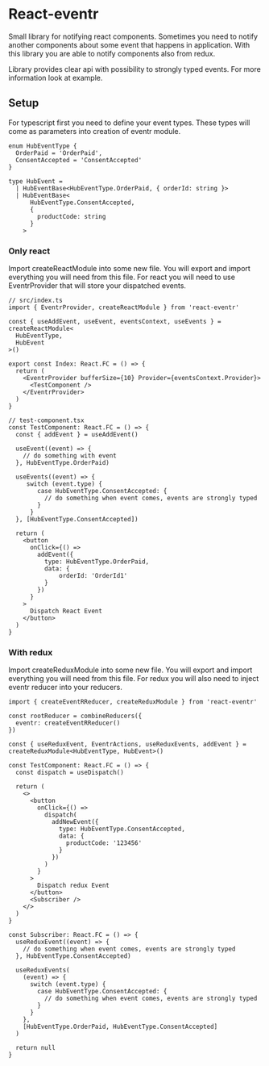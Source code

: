 # React-eventr

Small library for notifying react components.
Sometimes you need to notify another components about some event that happens in application. With this library you are able to notify components also from redux.

Library provides clear api with possibility to strongly typed events.
For more information look at example.

## Setup

For typescript first you need to define your event types. These types will come as parameters into creation of eventr module.

```
enum HubEventType {
  OrderPaid = 'OrderPaid',
  ConsentAccepted = 'ConsentAccepted'
}

type HubEvent =
  | HubEventBase<HubEventType.OrderPaid, { orderId: string }>
  | HubEventBase<
      HubEventType.ConsentAccepted,
      {
        productCode: string
      }
    >
```

### Only react

Import createReactModule into some new file. You will export and import everything you will need from this file.
For react you will need to use EventrProvider that will store your dispatched events.

```
// src/index.ts
import { EventrProvider, createReactModule } from 'react-eventr'

const { useAddEvent, useEvent, eventsContext, useEvents } = createReactModule<
  HubEventType,
  HubEvent
>()

export const Index: React.FC = () => {
  return (
    <EventrProvider bufferSize={10} Provider={eventsContext.Provider}>
      <TestComponent />
    </EventrProvider>
  )
}

// test-component.tsx
const TestComponent: React.FC = () => {
  const { addEvent } = useAddEvent()

  useEvent((event) => {
    // do something with event
  }, HubEventType.OrderPaid)

  useEvents((event) => {
     switch (event.type) {
        case HubEventType.ConsentAccepted: {
          // do something when event comes, events are strongly typed
        }
      }
  }, [HubEventType.ConsentAccepted])

  return (
    <button
      onClick={() =>
        addEvent({
          type: HubEventType.OrderPaid,
          data: {
              orderId: 'OrderId1'
          }
        })
      }
    >
      Dispatch React Event
    </button>
  )
}
```

### With redux

Import createReduxModule into some new file. You will export and import everything you will need from this file.
For redux you will also need to inject eventr reducer into your reducers.

```
import { createEventRReducer, createReduxModule } from 'react-eventr'

const rootReducer = combineReducers({
  eventr: createEventRReducer()
})

const { useReduxEvent, EventrActions, useReduxEvents, addEvent } = createReduxModule<HubEventType, HubEvent>()

const TestComponent: React.FC = () => {
  const dispatch = useDispatch()

  return (
    <>
      <button
        onClick={() =>
          dispatch(
            addNewEvent({
              type: HubEventType.ConsentAccepted,
              data: {
                productCode: '123456'
              }
            })
          )
        }
      >
        Dispatch redux Event
      </button>
      <Subscriber />
    </>
  )
}

const Subscriber: React.FC = () => {
  useReduxEvent((event) => {
    // do something when event comes, events are strongly typed
  }, HubEventType.ConsentAccepted)

  useReduxEvents(
    (event) => {
      switch (event.type) {
        case HubEventType.ConsentAccepted: {
          // do something when event comes, events are strongly typed
        }
      }
    },
    [HubEventType.OrderPaid, HubEventType.ConsentAccepted]
  )

  return null
}
```
